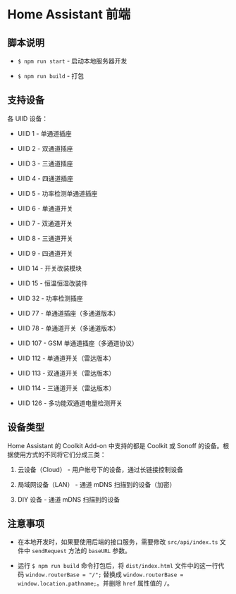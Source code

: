 # Home Assistant 前端

## 脚本说明

* `$ npm run start` - 启动本地服务器开发

* `$ npm run build` - 打包

## 支持设备

各 UIID 设备：

* UIID 1 - 单通道插座

* UIID 2 - 双通道插座

* UIID 3 - 三通道插座

* UIID 4 - 四通道插座

* UIID 5 - 功率检测单通道插座

* UIID 6 - 单通道开关

* UIID 7 - 双通道开关

* UIID 8 - 三通道开关

* UIID 9 - 四通道开关

* UIID 14 - 开关改装模块

* UIID 15 - 恒温恒湿改装件

* UIID 32 - 功率检测插座

* UIID 77 - 单通道插座（多通道版本）

* UIID 78 - 单通道开关（多通道版本）

* UIID 107 - GSM 单通道插座（多通道协议）

* UIID 112 - 单通道开关（雷达版本）

* UIID 113 - 双通道开关（雷达版本）

* UIID 114 - 三通道开关（雷达版本）

* UIID 126 - 多功能双通道电量检测开关

## 设备类型

Home Assistant 的 Coolkit Add-on 中支持的都是 Coolkit 或 Sonoff 的设备。根据使用方式的不同将它们分成三类：

1. 云设备（Cloud） - 用户帐号下的设备，通过长链接控制设备

2. 局域网设备（LAN） - 通道 mDNS 扫描到的设备（加密）

3. DIY 设备 - 通道 mDNS 扫描到的设备

## 注意事项

* 在本地开发时，如果要使用后端的接口服务，需要修改 `src/api/index.ts` 文件中 `sendRequest` 方法的 `baseURL` 参数。

* 运行 `$ npm run build` 命令打包后，将 `dist/index.html` 文件中的这一行代码 `window.routerBase = "/";` 替换成 `window.routerBase = window.location.pathname;`。并删除 `href` 属性值的 `/`。
